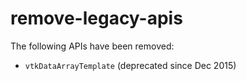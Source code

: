 # remove-legacy-apis

The following APIs have been removed:

  - `vtkDataArrayTemplate` (deprecated since Dec 2015)

